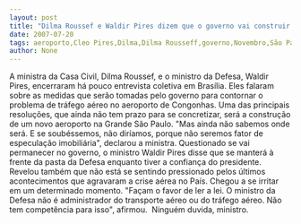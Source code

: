 ```yaml
---
layout: post
title: "Dilma Roussef e Waldir Pires dizem que o governo vai construir um novo aeroporto em São Paulo"
date: 2007-07-20
tags: aeroporto,Cleo Pires,Dilma,Dilma Rousseff,governo,Novembro,São Paulo
author: None
---
```

A ministra da Casa Civil, Dilma Roussef, e o ministro da Defesa, Waldir Pires,&nbsp;encerraram h&aacute; pouco entrevista coletiva em Bras&iacute;lia.&nbsp;Eles falaram sobre as medidas que ser&atilde;o tomadas pelo governo para contornar o problema de tr&aacute;fego a&eacute;reo no aeroporto de Congonhas.
Uma das principais resolu&ccedil;&otilde;es, que ainda n&atilde;o tem prazo para se concretizar, ser&aacute; a constru&ccedil;&atilde;o de um novo aeroporto na Grande S&atilde;o Paulo. &quot;Mas ainda n&atilde;o sabemos onde ser&aacute;. E se soub&eacute;ssemos, n&atilde;o dir&iacute;amos, porque n&atilde;o seremos fator de especula&ccedil;&atilde;o imobili&aacute;ria&quot;, declarou a ministra.
Questionado se vai permanecer no governo, o ministro Waldir Pires disse que se manter&aacute; &agrave; frente da pasta da Defesa enquanto tiver a confian&ccedil;a do presidente. Revelou tamb&eacute;m que n&atilde;o est&aacute; se sentindo pressionado pelos &uacute;ltimos acontecimentos que agravaram a crise a&eacute;rea no Pa&iacute;s.
Chegou a se irritar em um determinado momento. &quot;Fa&ccedil;am o favor de ler a lei. O ministro da Defesa&nbsp;n&atilde;o &eacute; administrador do transporte a&eacute;reo&nbsp;ou&nbsp;do tr&aacute;fego a&eacute;reo. N&atilde;o tem compet&ecirc;ncia para isso&quot;, afirmou.&nbsp; Ningu&eacute;m duvida, ministro. 